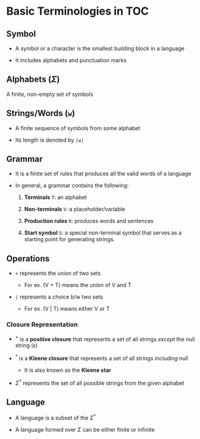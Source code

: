 # Basic Terminologies in TOC

## Symbol

- A symbol or a character is the smallest building block in a language

- It includes alphabets and punctuation marks

## Alphabets ($\Sigma$)

A finite, non-empty set of symbols

## Strings/Words (`w`)

- A finite sequence of symbols from some alphabet

- Its length is denoted by `|w|`

## Grammar

- It is a finite set of rules that produces all the valid words of a language

- In general, a grammar contains the following:

    1. **Terminals** `T`: an alphabet

    2. **Non-terminals** `V`: a placeholder/variable

    3. **Production rules** `R`: produces words and sentences

    4. **Start symbol** `S`: a special non-terminal symbol that serves as a starting
    point for generating strings.

## Operations

- `+` represents the union of two sets

  - For ex. (V + T) means the union of V and T

- `|` represents a choice b/w two sets

  - For ex. (V | T) means either V or T

### Closure Representation

- $^+$ is a **positive closure** that represents a set of all strings *except*
the null string ($\epsilon$)

- $^*$ is a **Kleene closure** that represents a set of all strings *including*
null

  - It is also known as the **Kleene star**

- $\Sigma^*$ represents the set of all possible strings from the given alphabet

## Language

- A language is a subset of the $\Sigma^*$

- A language formed over $\Sigma$ can be either finite or infinite
